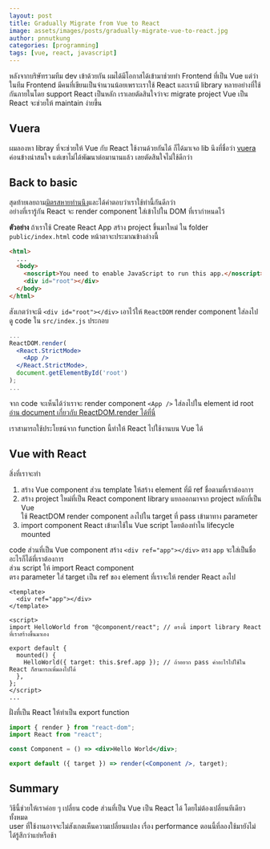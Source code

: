 ```yaml
---
layout: post
title: Gradually Migrate from Vue to React
image: assets/images/posts/gradually-migrate-vue-to-react.jpg
author: pnnutkung
categories: [programming]
tags: [vue, react, javascript]
---
```


หลังจากบริษัทรวมทีม dev เข้าด้วยกัน ผมได้มีโอกาสได้เข้ามาช่วยทำ Frontend ที่เป็น Vue แต่ว่าในทีม Frontend มีคนที่เขียนเป็นจำนวนน้อยเพราะเราใช้ React และเรามี library หลายอย่างที่ใช้กันภายในโดย support React เป็นหลัก เราเลยตัดสินใจว่าจะ migrate project Vue เป็น React จะช่วยให้ maintain ง่ายขึ้น

## Vuera

ผมลองหา libray ที่จะช่วยให้ Vue กับ React ใช้งานด้วยกันได้ ก็ได้มาเจอ lib นึงที่ชื่อว่า [vuera](https://github.com/akxcv/vuera) ค่อนข้างน่าสนใจ แต่เขาไม่ได้พัฒนาต่อมานานแล้ว เลยตัดสินใจไม่ใช้ดีกว่า

## Back to basic

สุดท้ายเลยถาม[มิตรสหายท่านนึง](https://github.com/ReiiYuki)และได้คำตอบว่าเราใช้ท่านี้กันดีกว่า  
อย่างที่เรารู้กัน React จะ render component ใส่เข้าไปใน DOM ที่เรากำหนดไว้

**ตัวอย่าง** ถ้าเราใช้ Create React App สร้าง project ขึ้นมาใหม่ ใน folder `public/index.html` code หน้าตาจะประมาณข้างล่างนี้

```html
<html>
  ...
  <body>
    <noscript>You need to enable JavaScript to run this app.</noscript>
    <div id="root"></div>
  </body>
</html>
```

สังเกตว่าจะมี `<div id="root"></div>` เอาไว้ให้ `ReactDOM` render component ใส่ลงไป  
ดู code ใน `src/index.js` ประกอบ

```jsx
...
ReactDOM.render(
  <React.StrictMode>
    <App />
  </React.StrictMode>,
  document.getElementById('root')
);
...
```

จาก code จะเห็นได้ว่าเราจะ render component `<App />` ใส่ลงไปใน element id root  
[อ่าน document เกี่ยวกับ ReactDOM.render ได้ที่นี่](https://reactjs.org/docs/react-dom.html#render)

เราสามารถใช้ประโยชน์จาก function นี้ทำให้ React ไปใช้งานบน Vue ได้

## Vue with React

สิ่งที่เราจะทำ

1. สร้าง Vue component ส่วน template ให้สร้าง element ที่มี ref ชื่อตามที่เราต้องการ
2. สร้าง project ใหม่ที่เป็น React component library แยกออกมาจาก project หลักที่เป็น Vue  
   ใช้ ReactDOM render component ลงไปใน target ที่ pass เข้ามาทาง parameter
3. import component React เข้ามาใช้ใน Vue script โดยต้องทำใน lifecycle mounted

code ส่วนที่เป็น Vue component สร้าง `<div ref="app"></div>` ตรง `app` จะใส่เป็นชื่ออะไรก็ได้ที่เราต้องการ  
ส่วน script ให้ import React component  
ตรง parameter ใส่ target เป็น ref ของ element ที่เราจะให้ render React ลงไป

```vue
<template>
  <div ref="app"></div>
</template>

<script>
import HelloWorld from "@component/react"; // ตรงนี้ import library React ที่เราสร้างขึ้นมาเอง

export default {
  mounted() {
    HelloWorld({ target: this.$ref.app }); // ถ้าอยาก pass ค่าอะไรไปใช้ใน React ก็สามารถเพิ่มลงไปได้
  },
};
</script>
...
```

ฝั่งที่เป็น React ให้ทำเป็น export function

```jsx
import { render } from "react-dom";
import React from "react";

const Component = () => <div>Hello World</div>;

export default ({ target }) => render(<Component />, target);
```

## Summary

วิธีนี้ช่วยให้เราค่อย ๆ เปลี่ยน code ส่วนที่เป็น Vue เป็น React ได้ โดยไม่ต้องเปลี่ยนทีเดียวทั้งหมด  
user ที่ใช้งานอาจจะไม่สังเกตเห็นความเปลี่ยนแปลง เรื่อง performance ตอนนี้ที่ลองใช้มายังไม่ได้รู้สึกว่าแย่หรือช้า
